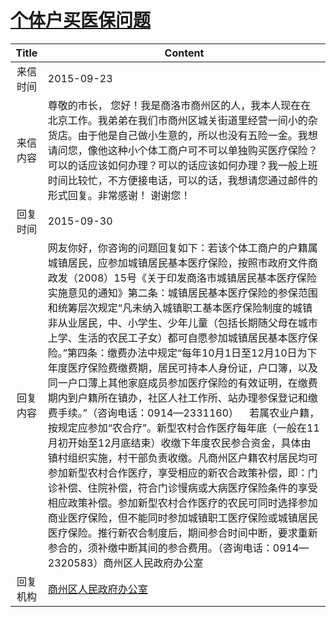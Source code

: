 # <a href="http://www.shangluo.gov.cn/zmhd/ldxxxx.jsp?urltype=leadermail.LeaderMailContentUrl&wbtreeid=1112&leadermailid=3362">个体户买医保问题</a>
|Title|Content|
|:---:|---|
|来信时间|2015-09-23|
|来信内容|尊敬的市长， 您好！我是商洛市商州区的人，我本人现在在北京工作。我弟弟在我们市商州区城关街道里经营一间小的杂货店。由于他是自己做小生意的，所以也没有五险一金。我想请问您，像他这种小个体工商户可不可以单独购买医疗保险？可以的话应该如何办理？可以的话应该如何办理？我一般上班时间比较忙，不方便接电话，可以的话，我想请您通过邮件的形式回复。非常感谢！ 谢谢您！|
|回复时间|2015-09-30|
|回复内容|网友你好，你咨询的问题回复如下：若该个体工商户的户籍属城镇居民，应参加城镇居民基本医疗保险，按照市政府文件商政发（2008）15号《关于印发商洛市城镇居民基本医疗保险实施意见的通知》第二条：城镇居民基本医疗保险的参保范围和统筹层次规定“凡未纳入城镇职工基本医疗保险制度的城镇非从业居民，中、小学生、少年儿童（包括长期随父母在城市上学、生活的农民工子女）都可自愿参加城镇居民基本医疗保险。”第四条：缴费办法中规定“每年10月1日至12月10日为下年度医疗保险费缴费期，居民可持本人身份证，户口簿，以及同一户口薄上其他家庭成员参加医疗保险的有效证明，在缴费期内到户籍所在镇办，社区人社工作所、站办理参保登记和缴费手续。”（咨询电话：0914—2331160）    若属农业户籍，按规定应参加“农合疗”。新型农村合作医疗每年底（一般在11月初开始至12月底结束）收缴下年度农民参合资金，具体由镇村组织实施，村干部负责收缴。凡商州区户籍农村居民均可参加新型农村合作医疗，享受相应的新农合政策补偿，即：门诊补偿、住院补偿，符合门诊慢病或大病医疗保险条件的享受相应政策补偿。参加新型农村合作医疗的农民可同时选择参加商业医疗保险，但不能同时参加城镇职工医疗保险或城镇居民医疗保险。推行新农合制度后，期间参合时间中断，要求重新参合的，须补缴中断其间的参合费用。（咨询电话：0914—2320583）商州区人民政府办公室|
|回复机构|<a href="../../categories/agencies/商州区人民政府办公室.md">商州区人民政府办公室</a>|
